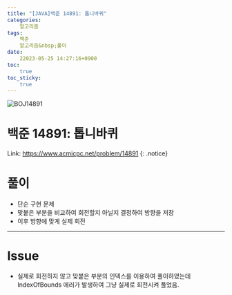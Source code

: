 ```yaml
---
title: "[JAVA]백준 14891: 톱니바퀴"
categories:
    알고리즘
tags:
    백준
    알고리즘&nbsp;풀이
date:
    22023-05-25 14:27:16+0900
toc:
    true
toc_sticky:
    true
---
```

![BOJ14891](https://github.com/cuzzzu1318/cuzzzu1318.github.io/assets/77597885/9044f098-9c1f-4ff2-8be2-a4e4d771af7b)


# 백준 14891: 톱니바퀴
Link: <https://www.acmicpc.net/problem/14891>
{: .notice}


# 풀이
* 단순 구현 문제
* 맞붙은 부분을 비교하여 회전할지 아닐지 결정하여 방향을 저장
* 이후 방향에 맞게 실제 회전

<script src="https://gist.github.com/cuzzzu1318/d2db5f1d5ec3fbb44de834174ea7b0c2.js"></script>
***

# Issue

* 실제로 회전하지 않고 맞붙은 부분의 인덱스를 이용하여 풀이하였는데 IndexOfBounds 에러가 발생하여 그냥 실제로 회전시켜 풀었음.